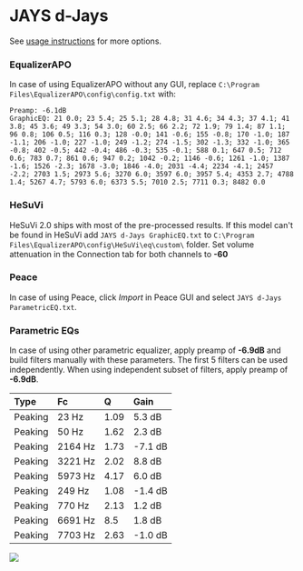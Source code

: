 # JAYS d-Jays
See [usage instructions](https://github.com/jaakkopasanen/AutoEq#usage) for more options.

### EqualizerAPO
In case of using EqualizerAPO without any GUI, replace `C:\Program Files\EqualizerAPO\config\config.txt`
with:
```
Preamp: -6.1dB
GraphicEQ: 21 0.0; 23 5.4; 25 5.1; 28 4.8; 31 4.6; 34 4.3; 37 4.1; 41 3.8; 45 3.6; 49 3.3; 54 3.0; 60 2.5; 66 2.2; 72 1.9; 79 1.4; 87 1.1; 96 0.8; 106 0.5; 116 0.3; 128 -0.0; 141 -0.6; 155 -0.8; 170 -1.0; 187 -1.1; 206 -1.0; 227 -1.0; 249 -1.2; 274 -1.5; 302 -1.3; 332 -1.0; 365 -0.8; 402 -0.5; 442 -0.4; 486 -0.3; 535 -0.1; 588 0.1; 647 0.5; 712 0.6; 783 0.7; 861 0.6; 947 0.2; 1042 -0.2; 1146 -0.6; 1261 -1.0; 1387 -1.6; 1526 -2.3; 1678 -3.0; 1846 -4.0; 2031 -4.4; 2234 -4.1; 2457 -2.2; 2703 1.5; 2973 5.6; 3270 6.0; 3597 6.0; 3957 5.4; 4353 2.7; 4788 1.4; 5267 4.7; 5793 6.0; 6373 5.5; 7010 2.5; 7711 0.3; 8482 0.0
```

### HeSuVi
HeSuVi 2.0 ships with most of the pre-processed results. If this model can't be found in HeSuVi add
`JAYS d-Jays GraphicEQ.txt` to `C:\Program Files\EqualizerAPO\config\HeSuVi\eq\custom\` folder.
Set volume attenuation in the Connection tab for both channels to **-60**

### Peace
In case of using Peace, click *Import* in Peace GUI and select `JAYS d-Jays ParametricEQ.txt`.

### Parametric EQs
In case of using other parametric equalizer, apply preamp of **-6.9dB** and build filters manually
with these parameters. The first 5 filters can be used independently.
When using independent subset of filters, apply preamp of **-6.9dB**.

| Type    | Fc      |    Q | Gain    |
|:--------|:--------|:-----|:--------|
| Peaking | 23 Hz   | 1.09 | 5.3 dB  |
| Peaking | 50 Hz   | 1.62 | 2.3 dB  |
| Peaking | 2164 Hz | 1.73 | -7.1 dB |
| Peaking | 3221 Hz | 2.02 | 8.8 dB  |
| Peaking | 5973 Hz | 4.17 | 6.0 dB  |
| Peaking | 249 Hz  | 1.08 | -1.4 dB |
| Peaking | 770 Hz  | 2.13 | 1.2 dB  |
| Peaking | 6691 Hz | 8.5  | 1.8 dB  |
| Peaking | 7703 Hz | 2.63 | -1.0 dB |

![](https://raw.githubusercontent.com/jaakkopasanen/AutoEq/master/results/headphonecom/sbaf-serious/JAYS%20d-Jays/JAYS%20d-Jays.png)